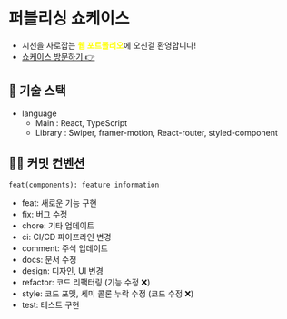 # 퍼블리싱 쇼케이스

- 시선을 사로잡는 <strong style="color:yellow">웹 포트폴리오</strong>에 오신걸 환영합니다!
- [쇼케이스 방문하기 👉](https://www.yuziwoo.com)

## 🚀 기술 스택

- language
  - Main : React, TypeScript
  - Library : Swiper, framer-motion, React-router, styled-component

## 🤙🏻 커밋 컨벤션

```
feat(components): feature information
```

- feat: 새로운 기능 구현
- fix: 버그 수정
- chore: 기타 업데이트
- ci: CI/CD 파이프라인 변경
- comment: 주석 업데이트
- docs: 문서 수정
- design: 디자인, UI 변경
- refactor: 코드 리팩터링 (기능 수정 ❌)
- style: 코드 포맷, 세미 콜론 누락 수정 (코드 수정 ❌)
- test: 테스트 구현
